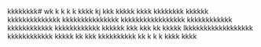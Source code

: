 kkkkkkkk# wk
k
k
k
k
kkkk
kj
kkk
kkkkk
kkkk
kkkkkkkk
kkkkkk
kkkkkkkkkkkkkk
kkkkkkkkkkkkkkk
kkkkkkkkkkkkkkkkk
kkkkkkkkkkkk
kkkkkkkkkkkk
kkkkkkkkkkkk
kkkkkk
kkk
kkk
kk
kkkkk
lkkkkkkkkkkkkkkkkkk
kkkkkkkkkkkk
kkkkk
kk
kkk
kkkkkkkkkk
kk
k
k
k
kkkk
kkkk

